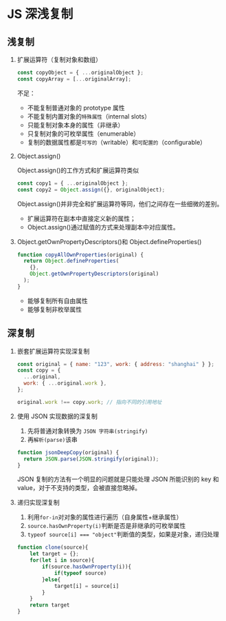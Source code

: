 # JS 深浅复制

## 浅复制

1. 扩展运算符（复制对象和数组）

   ```javascript
   const copyObject = { ...originalObject };
   const copyArray = [...originalArray];
   ```

   不足：

   - 不能复制普通对象的 prototype 属性
   - 不能复制内置对象的`特殊属性`（internal slots）
   - 只能复制对象本身的属性（非继承）
   - 只复制对象的可枚举属性（enumerable）
   - 复制的数据属性都是`可写的`（writable）和`可配置的`（configurable）

2. Object.assign()

   Object.assign()的工作方式和扩展运算符类似

   ```javascript
   const copy1 = { ...originalObject };
   const copy2 = Object.assign({}, originalObject);
   ```

   Object.assign()并非完全和扩展运算符等同，他们之间存在一些细微的差别。

   - 扩展运算符在副本中直接定义新的属性；
   - Object.assign()通过赋值的方式来处理副本中对应属性。

3. Object.getOwnPropertyDescriptors()和 Object.defineProperties()

   ```javascript
   function copyAllOwnProperties(original) {
     return Object.defineProperties(
       {},
       Object.getOwnPropertyDescriptors(original)
     );
   }
   ```

   - 能够复制所有自由属性
   - 能够复制非枚举属性

## 深复制

1. 嵌套扩展运算符实现深复制

   ```javascript
   const original = { name: "123", work: { address: "shanghai" } };
   const copy = {
     ...original,
     work: { ...original.work },
   };

   original.work !== copy.work; // 指向不同的引用地址
   ```

2. 使用 JSON 实现数据的深复制

   1. 先将普通对象转换为 `JSON 字符串(stringify)`
   2. 再`解析(parse)`该串

   ```javascript
   function jsonDeepCopy(original) {
     return JSON.parse(JSON.stringify(original));
   }
   ```

   JSON 复制的方法有一个明显的问题就是只能处理 JSON 所能识别的 key 和 value，对于不支持的类型，会被直接忽略掉。

3. 递归实现深复制

   1. 利用`for-in`对对象的属性进行遍历（自身属性+继承属性）
   2. `source.hasOwnProperty(i)`判断是否是非继承的可枚举属性
   3. `typeof source[i] === "object"`判断值的类型，如果是对象，递归处理

   ```javascript
   function clone(source){
       let target = {};
       for(let i in source){
           if(source.hasOwnProperty(i)){
               if(typeof source)
           }else{
               target[i] = source[i]
           }
       }
       return target
   }
   ```
